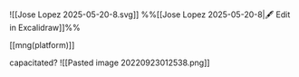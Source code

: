 
![[Jose Lopez 2025-05-20-8.svg]]
%%[[Jose Lopez 2025-05-20-8|🖋 Edit in Excalidraw]]%%

[[mng(platform)]]

capacitated?
![[Pasted image 20220923012538.png]]